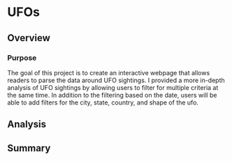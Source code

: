 # UFOs

## Overview
### Purpose
The goal of this project is to create an interactive webpage that allows readers to parse the data around UFO sightings. I provided a more in-depth analysis of UFO sightings by allowing users to filter for multiple criteria at the same time. In addition to the filtering based on the date, users will be able to add filters for the city, state, country, and shape of the ufo.

## Analysis
## Summary